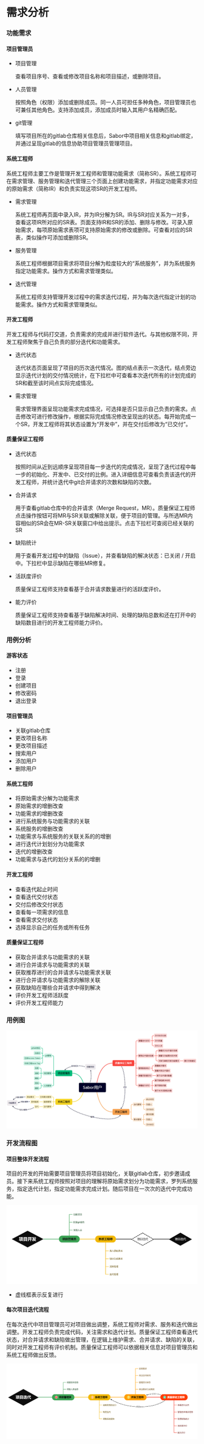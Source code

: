 # 需求分析

### 功能需求

#### 项目管理员

  - 项目管理

	查看项目序号、查看或修改项目名称和项目描述，或删除项目。

  - 人员管理

	按照角色（权限）添加或删除成员。同一人员可担任多种角色，项目管理员也可兼任其他角色。支持添加成员，添加成员时输入其用户名精确匹配。

  - git管理

	填写项目所在的gitlab仓库相关信息后，Sabor中项目相关信息和gitlab绑定，并通过呈现gitlab的信息协助项目管理员管理项目。

#### 系统工程师

系统工程师主要工作是管理开发工程师和管理功能需求（简称SR）。系统工程师可在需求管理、服务管理和迭代管理三个页面上创建功能需求，并指定功能需求对应的原始需求（简称IR）和负责实现这项SR的开发工程师。

  - 需求管理

	系统工程师再页面中录入IR，并为IR分解为SR。IR与SR对应关系为一对多，查看这项IR所对应的SR表。页面支持IR和SR的添加、删除与修改。可录入原始需求，每项原始需求表项可支持原始需求的修改或删除。可查看对应的SR表，类似操作可添加或删除SR。

  - 服务管理

	系统工程师根据项目需求将项目分解为粒度较大的“系统服务”，并为系统服务指定功能需求。操作方式和需求管理类似。

  - 迭代管理

	系统工程师支持管理开发过程中的需求迭代过程，并为每次迭代指定计划的功能需求。操作方式和需求管理类似。

#### 开发工程师

开发工程师与代码打交道，负责需求的完成并进行软件迭代。与其他权限不同，开发工程师聚焦于自己负责的部分迭代和功能需求。

  - 迭代状态

	迭代状态页面呈现了项目的历次迭代情况。图的结点表示一次迭代，结点旁边显示迭代计划的交付情况统计，在下拉栏中可查看本次迭代所有的计划完成的SR和截至该时间点实际完成情况。

  - 需求管理

	需求管理界面呈现功能需求完成情况，可选择是否只显示自己负责的需求。点击修改可进行修改操作，根据实际完成情况修改呈现出的状态。每开始完成一个SR，开发工程师将其状态设置为“开发中”，并在交付后修改为“已交付”。

#### 质量保证工程师

  - 迭代状态

	按照时间从近到远顺序呈现项目每一步迭代的完成情况，呈现了迭代过程中每一步的初始化、开发中、已交付的比例。进入详细信息可查看负责该迭代的开发工程师，并统计迭代中git合并请求的次数和缺陷的次数。

  - 合并请求

	用于查看gitlab仓库中的合并请求（Merge Request，MR）。质量保证工程师点击操作按钮可将MR与SR关联或解除关联，便于项目的管理。与所选MR内容相似的SR会在MR-SR关联窗口中给出提示。点击下拉栏可查阅已经关联的SR

  - 缺陷统计

	用于查看开发过程中的缺陷（Issue），并查看缺陷的解决状态：已关闭 / 开启中。下拉栏中显示缺陷在哪些MR修复。

  - 活跃度评价

	质量保证工程师支持查看基于合并请求数量进行的活跃度评价。

  - 能力评价

	质量保证工程师支持查看基于缺陷解决时间、处理的缺陷总数和还在打开中的缺陷数目进行的开发工程师能力评价。

### 用例分析

#### 游客状态

- 注册
- 登录
- 创建项目
- 修改密码
- 退出登录

#### 项目管理员

- 关联gitlab仓库
- 更改项目名称
- 更改项目描述
- 搜索用户
- 添加用户
- 删除用户

#### 系统工程师

- 将原始需求分解为功能需求
- 原始需求的增删改查
- 功能需求的增删改查
- 进行系统服务与功能需求的关联
- 系统服务的增删改查
- 功能需求与系统服务的关联关系的的增删
- 进行迭代计划划分为功能需求
- 迭代的增删改查
- 功能需求与迭代的划分关系的的增删

#### 开发工程师

- 查看迭代起止时间
- 查看迭代交付状态
- 交付后修改交付状态
- 查看每一项需求的信息
- 查看需求交付状态
- 选择显示自己的任务或所有任务

#### 质量保证工程师

- 获取合并请求与功能需求的关联
- 进行合并请求与功能需求的关联
- 获取推荐进行的合并请求与功能需求关联
- 进行合并请求与功能需求的解除关联
- 获取缺陷在哪些合并请求中得到解决
- 评价开发工程师活跃度
- 评价开发工程师能力

### 用例图

![image](./用例图.png)

### 开发流程图

#### 项目整体开发流程

项目的开发的开始需要项目管理员将项目初始化，关联gitlab仓库，初步邀请成员。接下来系统工程师按照对项目的理解将原始需求划分为功能需求，罗列系统服务，指定迭代计划，指定功能需求完成计划。随后项目在一次次的迭代中完成功能。

![image](流程图1.png)

- 虚线框表示反复进行

#### 每次项目迭代流程

在每次迭代中项目管理员可对项目做出调整，系统工程师对需求、服务和迭代做出调整。开发工程师负责完成代码，关注需求和迭代计划。质量保证工程师查看迭代状态，对合并请求和缺陷做出管理，在逻辑上维护需求、合并请求、缺陷的关联，同时对开发工程师有评价机制。质量保证工程师可以依据相关信息对项目管理员和系统工程师做出反馈。

![image](流程图2.png)

